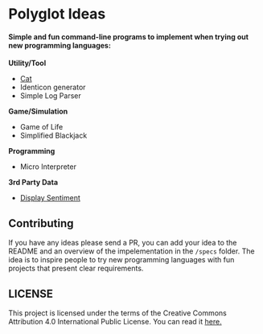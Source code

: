 # Polyglot Ideas

#### Simple and fun command-line programs to implement when trying out new programming languages:

**Utility/Tool**

-  [Cat](./specs/cat.md)
-  Identicon generator
-  Simple Log Parser

**Game/Simulation**

-  Game of Life
-  Simplified Blackjack

**Programming**

-  Micro Interpreter

**3rd Party Data**

-  [Display Sentiment](./specs/display_sentiment.md)


## Contributing

If you have any ideas please send a PR, you can add your idea to the README and an overview of the impelementation in the `/specs` folder. The idea is to inspire people to try new programming languages with fun projects that present clear requirements.

## LICENSE

This project is licensed under the terms of the Creative Commons Attribution 4.0 International Public License. You can read it [here.](./LICENCE)
